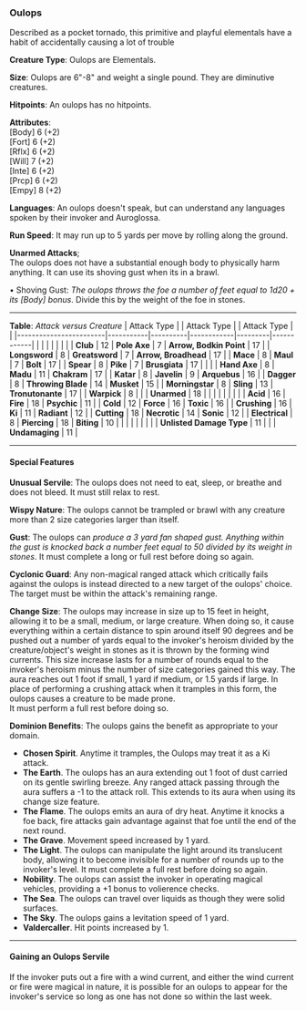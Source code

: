 ### Oulops
Described as a pocket tornado, this primitive and playful elementals have a habit of accidentally causing a lot of trouble

**Creature Type**: Oulops are Elementals.

**Size**: Oulops are 6"-8" and weight a single pound. They are diminutive creatures.

**Hitpoints**: An oulops has no hitpoints.

**Attributes**:  
[Body] 6 (+2)  
[Fort] 6 (+2)  
[Rflx] 6 (+2)  
[Will] 7 (+2)  
[Inte] 6 (+2)  
[Prcp] 6 (+2)  
[Empy] 8 (+2)  

**Languages**: An oulops doesn't speak, but can understand any languages spoken by their invoker and Auroglossa.

**Run Speed**: It may run up to 5 yards per move by rolling along the ground.

**Unarmed Attacks**;  
The oulops does not have a substantial enough body to physically harm anything. It can use its shoving gust when its in a brawl.

 • Shoving Gust: *The oulops throws the foe a number of feet equal to 1d20 + its [Body] bonus*. Divide this by the weight of the foe in stones.

---------------------

**Table**: *Attack versus Creature*
| Attack Type            |           | Attack Type  |        | Attack Type |         |
|------------------------|-----------|----------|------------|---------|------------|
|                        |          |            |         |            |         |
| **Club**                   | 12   | **Pole Axe** | 7       | **Arrow, Bodkin Point**    | 17    |
| **Longsword**              | 8    | **Greatsword** | 7     | **Arrow, Broadhead**       | 17    |
| **Mace**                   | 8    | **Maul** | 7           | **Bolt** | 17    |
| **Spear**                  | 8    | **Pike** | 7           | **Brusgiata** | 17     |  |     |
| **Hand Axe**               | 8    | **Madu**   | 11        | **Chakram** | 17    |
| **Katar**                  | 8    | **Javelin**     | 9    | **Arquebus** | 16    |
| **Dagger**                 | 8    | **Throwing Blade** | 14 | **Musket** | 15    |
| **Morningstar**            | 8    | **Sling**         | 13 | **Tronutonante** | 17    |
| **Warpick**                | 8    |                   |    |  **Unarmed**     | 18  |
|                        |           |          |            |         |            |
| **Acid**                   | 16    | **Fire** | 18    | **Psychic** | 11    |
| **Cold**                   | 12    | **Force** | 16     | **Toxic**  | 16    |
| **Crushing**               | 16    | **Ki** | 11    | **Radiant** | 12     |
| **Cutting**                | 18    | **Necrotic** | 14    | **Sonic** | 12   |
| **Electrical**             | 8     | **Piercing** | 18    | **Biting** | 10    |
|                            |        |              |        |            |       |
| **Unlisted Damage Type**   | 11   |              |     | **Undamaging** | 11 |

---------------------

#### Special Features

**Unusual Servile**: The oulops does not need to eat, sleep, or breathe and does not bleed. It must still relax to rest.

**Wispy Nature**: The oulops cannot be trampled or brawl with any creature more than 2 size categories larger than itself.

**Gust**: The oulops can *produce a 3 yard fan shaped gust. Anything within the gust is knocked back a number feet equal to 50 divided by its weight in stones*. It must complete a long or full rest before doing so again.

**Cyclonic Guard**: Any non-magical ranged attack which critically fails against the oulops is instead directed to a new target of the oulops' choice. The target must be within the attack's remaining range.

**Change Size**: The oulops may increase in size up to 15 feet in height, allowing it to be a small, medium, or large creature. When doing so, it cause everything within a certain distance to spin around itself 90 degrees and be pushed out a number of yards equal to the invoker's heroism divided by the creature/object's weight in stones as it is thrown by the forming wind currents. This size increase lasts for a number of rounds equal to the invoker's heroism minus the number of size categories gained this way. The aura reaches out 1 foot if small, 1 yard if medium, or 1.5 yards if large. In place of performing a crushing attack when it tramples in this form, the oulops causes a creature to be made prone.  
It must perform a full rest before doing so.

**Dominion Benefits**: The oulops gains the benefit as appropriate to your domain.  
* **Chosen Spirit**. Anytime it tramples, the Oulops may treat it as a Ki attack.
* **The Earth**. The oulops has an aura extending out 1 foot of dust carried on its gentle swirling breeze. Any ranged attack passing through the aura suffers a -1 to the attack roll. This extends to its aura when using its change size feature.
* **The Flame**. The oulops emits an aura of dry heat. Anytime it knocks a foe back, fire attacks gain advantage against that foe until the end of the next round.
* **The Grave**. Movement speed increased by 1 yard.
* **The Light**. The oulops can manipulate the light around its translucent body, allowing it to become invisible for a number of rounds up to the invoker's level. It must complete a full rest before doing so again.
* **Nobility**. The oulops can assist the invoker in operating magical vehicles, providing a +1 bonus to volierence checks.
* **The Sea**. The oulops can travel over liquids as though they were solid surfaces.
* **The Sky**. The oulops gains a levitation speed of 1 yard.
* **Valdercaller**. Hit points increased by 1.

-----

#### Gaining an Oulops Servile

If the invoker puts out a fire with a wind current, and either the wind current or fire were magical in nature, it is possible for an oulops to appear for the invoker's service so long as one has not done so within the last week.
